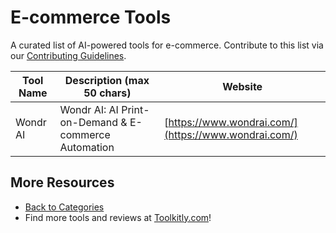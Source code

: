 # E-commerce Tools

A curated list of AI-powered tools for e-commerce. Contribute to this list via our [Contributing Guidelines](../CONTRIBUTING.md).

| Tool Name | Description (max 50 chars) | Website |
|-----------|----------------------------|---------|
| Wondr AI | Wondr AI: AI Print-on-Demand & E-commerce Automation | [https://www.wondrai.com/](https://www.wondrai.com/) |

## More Resources
- [Back to Categories](../README.md)
- Find more tools and reviews at [Toolkitly.com](https://toolkitly.com)!
